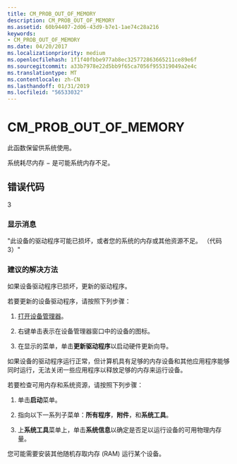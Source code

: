 ```yaml
---
title: CM_PROB_OUT_OF_MEMORY
description: CM_PROB_OUT_OF_MEMORY
ms.assetid: 60b94407-2d06-43d9-b7e1-1ae74c28a216
keywords:
- CM_PROB_OUT_OF_MEMORY
ms.date: 04/20/2017
ms.localizationpriority: medium
ms.openlocfilehash: 1f1f40fbbe977ab8ec325772863665211ce89e6f
ms.sourcegitcommit: a33b7978e22d5bb9f65ca7056f955319049a2e4c
ms.translationtype: MT
ms.contentlocale: zh-CN
ms.lasthandoff: 01/31/2019
ms.locfileid: "56533032"
---
```

# <a name="cmproboutofmemory"></a>CM_PROB_OUT_OF_MEMORY

此函数保留供系统使用。

系统耗尽内存 − 是可能系统内存不足。

## <a name="error-code"></a>错误代码

3

### <a name="display-message"></a>显示消息

"此设备的驱动程序可能已损坏，或者您的系统的内存或其他资源不足。 （代码 3）"

### <a name="recommended-resolution"></a>建议的解决方法

如果设备驱动程序已损坏，更新的驱动程序。

若要更新的设备驱动程序，请按照下列步骤：

1. [打开设备管理器](using-device-manager.md)。

2. 右键单击表示在设备管理器窗口中的设备的图标。

3. 在显示的菜单，单击**更新驱动程序**以启动硬件更新向导。

如果设备的驱动程序运行正常，但计算机具有足够的内存设备和其他应用程序能够同时运行，无法关闭一些应用程序以释放足够的内存来运行设备。

若要检查可用内存和系统资源，请按照下列步骤：

1. 单击**启动**菜单。

2. 指向以下一系列子菜单：**所有程序**，**附件**，和**系统工具**。

3. 上**系统工具**菜单上，单击**系统信息**以确定是否足以运行设备的可用物理内存量。

您可能需要安装其他随机存取内存 (RAM) 运行某个设备。
